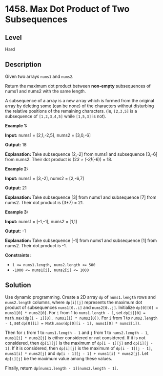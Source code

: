 # 1458. Max Dot Product of Two Subsequences
## Level
Hard

## Description
Given two arrays `nums1` and `nums2`.

Return the maximum dot product between **non-empty** subsequences of nums1 and nums2 with the same length.

A subsequence of a array is a new array which is formed from the original array by deleting some (can be none) of the characters without disturbing the relative positions of the remaining characters. (ie, `[2,3,5]` is a subsequence of `[1,2,3,4,5]` while `[1,5,3]` is not).

**Example 1:**

**Input:** nums1 = [2,1,-2,5], nums2 = [3,0,-6]

**Output:** 18

**Explanation:** Take subsequence [2,-2] from nums1 and subsequence [3,-6] from nums2.
Their dot product is (2*3 + (-2)*(-6)) = 18.

**Example 2:**

**Input:** nums1 = [3,-2], nums2 = [2,-6,7]

**Output:** 21

**Explanation:** Take subsequence [3] from nums1 and subsequence [7] from nums2.
Their dot product is (3*7) = 21.

**Example 3:**

**Input:** nums1 = [-1,-1], nums2 = [1,1]

**Output:** -1

**Explanation:** Take subsequence [-1] from nums1 and subsequence [1] from nums2.
Their dot product is -1.

**Constraints:**

* `1 <= nums1.length, nums2.length <= 500`
* `-1000 <= nums1[i], nums2[i] <= 1000`

## Solution
Use dynamic programming. Create a 2D array `dp` of `nums1.length` rows and `nums2.length` columns, where `dp[i][j]` represents the maximum dot product of subsequences `nums1[0..i]` and `nums2[0..j]`. Initialize `dp[0][0] = nums1[0] * nums2[0]`. For `i` from 1 to `nums1.length - 1`, set `dp[i][0] = Math.max(dp[i - 1][0], nums1[i] * nums2[0])`. For `i` from 1 to `nums2.length - 1`, set `dp[0][i] = Math.max(dp[0][i - 1], nums1[0] * nums2[i])`.

Then for `i` from 1 to `nums1.length - 1` and `j` from 1 to `nums2.length - 1`, `nums1[i] * nums2[j]` is either considered or not considered. If it is not considered, then `dp[i][j]` is the maximum of `dp[i - 1][j]` and `dp[i][j - 1]`. If it is considered, then `dp[i][j]` is the maximum of `dp[i - 1][j - 1]`, `nums1[i] * nums2[j]` and `dp[i - 1][j - 1] + nums1[i] * nums2[j]`. Let `dp[i][j]` be the maximum value among these values.

Finally, return `dp[nums1.length - 1][nums2.length - 1]`.
